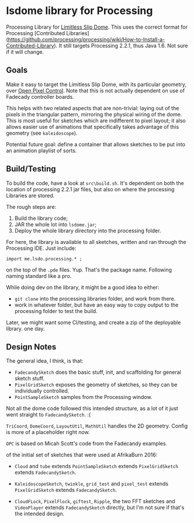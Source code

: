 # lsdome library for Processing
Processing Library for [Limitless Slip Dome](https://github.com/shen-tian/l-s-dome).
This uses the correct format for Processing [Contributed Libraries]
(https://github.com/processing/processing/wiki/How-to-Install-a-Contributed-Library). It still
targets Processing 2.2.1, thus Java 1.6. Not sure if it will change.

## Goals

Make it easy to target the Limitless Slip Dome, with its particular geometry,
over [Open Pixel Control](http://openpixelcontrol.org/). Note that this is
not actually dependent on use of Fadecady controller boards.

This helps with two related aspects that are non-trivial: laying out of the pixels
in the triangular pattern, mirroring the physical wiring of the dome. This is most
useful for sketches which are indifferent to pixel layout; it also
allows easier use of animations that specifically takes advantage of this geometry
 (see `kaleidoscope`).

Potential future goal: define a container that allows sketches to be put into
an animation playlist of sorts.

## Build/Testing

To build the code, have a look at `src\build.sh`. It's dependent on both the
location of processing 2.2.1 jar files, but also on where the processing Libraries
are stored.

The rough steps are:

1. Build the library code;
2. JAR the whole lot into `lsdome.jar`;
3. Deploy the whole library directory into the processing folder.

For here, the library is available to all sketches, written and ran through the
Processing IDE. Just include:

    import me.lsdo.processing.* ;

on the top of the `.pde` files. Yup. That's the package name. Following naming
standard like a pro.

While doing dev on the library, it might be a good idea to either:

* `git clone` into the processing libraries folder, and work from there.
* work in whatever folder, but have an easy way to copy output to the processing
folder to test the build.

Later, we might want some CI/testing, and create a zip of the deployable library.
one day.

## Design Notes

The general idea, I think, is that:

* `FadecandySketch` does the basic stuff, init, and scaffolding for general
sketch stuff.  
* `PixelGridSketch` exposes the geometry of sketches, so they can be individually
controlled.
* `PointSampleSketch` samples from the Processing window.

Not all the dome code followed this intended structure, as a lot of it just
went straight to `FadecandySketch`. :(

`TriCoord`, `DomeCoord`, `LayoutUtil`, `MathUtil` handles the 2D geometry.
Config is more of a placeholder right now.

`OPC` is based on Micah Scott's code from the Fadecandy examples.

of the initial set of sketches that were used at AfrikaBurn 2016:

* `Cloud` and `tube` extends `PointSampleSketch` extends `PixelGridSketch` extends `FadecandySketch`.

* `KaleidoscopeSketch`, `twinkle`, `grid_test` and `pixel_test` extends `PixelGridSketch` extends `FadecandySketch`.

* `CloudFLock`, `PixelFlock`, `giftest`, `Ripple`, the two FFT sketches and `VideoPlayer`
extends `FadecandySketch` directly, but I'm not sure if that's the intended design.
